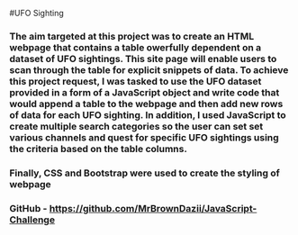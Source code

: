  #UFO Sighting
### The aim targeted at this project was to create an HTML webpage that contains a table owerfully dependent on a dataset of UFO sightings. This site page will enable users to scan through the table for explicit snippets of data.  To achieve this project request, I was tasked to use the UFO dataset provided in a form of a JavaScript object and write code that would append a table to the webpage and then add new rows of data for each UFO sighting.  In addition, I used JavaScript to create multiple search categories so the user can set set various channels and quest for specific UFO sightings using the criteria based on the table columns.  

### Finally, CSS and Bootstrap were used to create the styling of webpage
### GitHub - https://github.com/MrBrownDazii/JavaScript-Challenge

